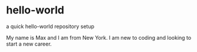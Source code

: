 # hello-world
a quick hello-world repository setup 

My name is Max and I am from New York. I am new to coding and looking to start a new career.  
